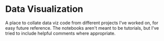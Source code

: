 # Data Visualization

A place to collate data viz code from different projects I've worked on, for easy future reference. The notebooks aren't meant to be tutorials, but I've tried to include helpful comments where appropriate.  
